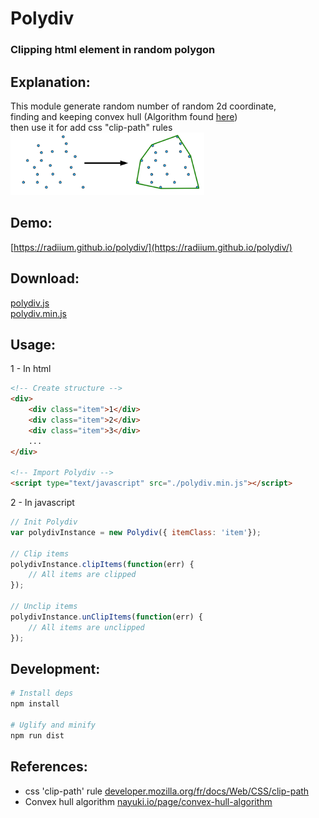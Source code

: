 # Polydiv  

### Clipping html element in random polygon  


## Explanation:  
This module generate random number of random 2d coordinate,  
finding and keeping convex hull (Algorithm found [here](https://www.nayuki.io/page/convex-hull-algorithm))  
then use it for add css "clip-path" rules  
<img src="https://raw.githubusercontent.com/radiium/polydiv/master/site/convex-hull.png" alt="Convex hull " height="100">


## Demo:

[https://radiium.github.io/polydiv/](https://radiium.github.io/polydiv/)

## Download:  

[polydiv.js](https://raw.githubusercontent.com/radiium/polydiv/master/polydiv.js)  
[polydiv.min.js](https://raw.githubusercontent.com/radiium/polydiv/master/polydiv.min.js)  

## Usage:

1 - In html
```html
<!-- Create structure -->
<div>
    <div class="item">1</div>
    <div class="item">2</div>
    <div class="item">3</div>
    ...
</div>

<!-- Import Polydiv -->
<script type="text/javascript" src="./polydiv.min.js"></script>
```

2 - In javascript
```javascript
// Init Polydiv
var polydivInstance = new Polydiv({ itemClass: 'item'});

// Clip items 
polydivInstance.clipItems(function(err) {
    // All items are clipped
});

// Unclip items
polydivInstance.unClipItems(function(err) {
    // All items are unclipped
});
```

## Development:

```bash
# Install deps
npm install

# Uglify and minify
npm run dist
```


## References: 
- css 'clip-path' rule [developer.mozilla.org/fr/docs/Web/CSS/clip-path](https://developer.mozilla.org/fr/docs/Web/CSS/clip-path)  
- Convex hull algorithm [nayuki.io/page/convex-hull-algorithm](https://www.nayuki.io/page/convex-hull-algorithm)  

